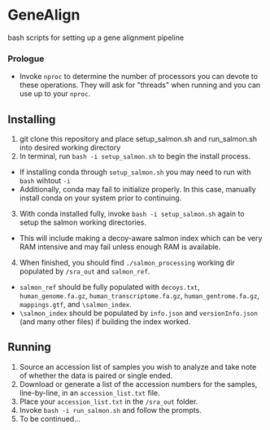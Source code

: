 # GeneAlign
 bash scripts for setting up a gene alignment pipeline

### Prologue
- Invoke `nproc` to determine the number of processors you can devote to these operations. They will ask for "threads" when running and you can use up to your `nproc`.

## __Installing__
1. git clone this repository and place setup_salmon.sh and run_salmon.sh into desired working directory
2. In terminal, run `bash -i setup_salmon.sh` to begin the install process.
 - If installing conda through `setup_salmon.sh` you may need to run with `bash` wihtout `-i`
 - Additionally, conda may fail to initialize properly. In this case, manually install conda on your system prior to continuing.
3. With conda installed fully, invoke `bash -i setup_salmon.sh` again to setup the salmon working directories.
 - This will include making a decoy-aware salmon index which can be very RAM intensive and may fail unless enough RAM is available.
4. When finished, you should find `./salmon_processing` working dir populated by `/sra_out` and `salmon_ref`.
 - `salmon_ref` should be fully populated with `decoys.txt`, `human_genome.fa.gz`, `human_transcriptome.fa.gz`, `human_gentrome.fa.gz`, `mappings.gtf`, and `\salmon_index`.
 - `\salmon_index` should be populated by `info.json` and `versionInfo.json` (and many other files) if building the index worked.

## __Running__
1. Source an accession list of samples you wish to analyze and take note of whether the data is paired or single ended.
2. Download or generate a list of the accession numbers for the samples, line-by-line, in an `accession_list.txt` file.
3. Place your `accession_list.txt` in the `/sra_out` folder.
4. Invoke `bash -i run_salmon.sh` and follow the prompts.
5. To be continued...